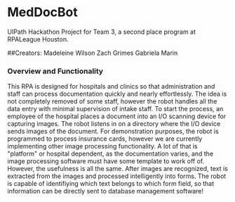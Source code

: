 # MedDocBot
UIPath Hackathon Project for Team 3, a second place program at RPALeague Houston. 

##Creators:
Madeleine Wilson
Zach Grimes
Gabriela Marin

### Overview and Functionality
This RPA is designed for hospitals and clinics so that administration and staff can process documentation quickly and nearly effortlessly. 
The idea is not completely removed of some staff, however the robot handles all the data entry with minimal supervision of intake staff.
To start the process, an employee of the hospital places a document into an I/O scanning device for capturing images. The robot listens in on a directory where the I/O device sends images of the document. For demonstration purposes, the robot is programmed to process insurance cards, however we are currently implementing other image processing functionality. A lot of that is "platform" or hospital dependent, as the documentation varies, and the image processing software must have some template to work off of. However, the usefulness is all the same. After images are recognized, text is extracted from the images and processed intelligently into forms. The robot is capable of identifiying which text belongs to which form field, so that information can be directly sent to database management software! 

